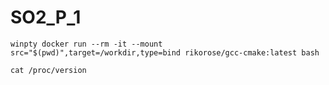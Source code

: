 # SO2_P_1

`winpty docker run --rm -it --mount src="$(pwd)",target=/workdir,type=bind rikorose/gcc-cmake:latest bash`
  
`cat /proc/version`


